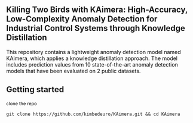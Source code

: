 Killing Two Birds with KAimera: High-Accuracy, Low-Complexity Anomaly Detection for Industrial Control Systems through Knowledge Distillation
-------------
<span style="color:black;"> This repository contains a lightweight anomaly detection model named KAimera, which applies a knowledge distillation approach. The model includes prediction values from 10 state-of-the-art anomaly detection models that have been evaluated on 2 public datasets. <span>

Getting started
-------------
<span style="color:black; font-size:12px;"> clone the repo <span>
```
git clone https://github.com/kimbedeuro/KAimera.git && cd KAimera
```
